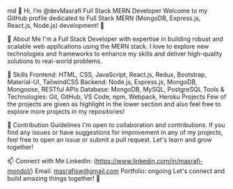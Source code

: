 md
👋 Hi, I’m @devMasrafi Full Stack MERN Developer Welcome to my GitHub profile dedicated to Full Stack MERN (MongoDB, Express.js, React.js, Node.js) development! 🚀

👀 About Me
I'm a Full Stack Developer with expertise in building robust and scalable web applications using the MERN stack. I love to explore new technologies and frameworks to enhance my skills and deliver high-quality solutions to real-world problems.

🌱 Skills
Frontend: HTML, CSS, JavaScript, React.js, Redux, Bootstrap, Material-UI, TailwindCSS
Backend: Node.js, Express.js, MongoDB, Mongoose, RESTful APIs
Database: MongoDB, MySQL, PostgreSQL
Tools & Technologies: Git, GitHub, VS Code, npm, Webpack, Heroku
Projects
Few of the projects are given as highlight in the lower section and also feel free to explore more projects in my repositories!

💞️ Contribution Guidelines
I'm open to collaboration and contributions. If you find any issues or have suggestions for improvement in any of my projects, feel free to open an issue or submit a pull request. Let's learn and grow together!

📫 Connect with Me
LinkedIn: (https://www.linkedin.com/in/masrafi-mondol/)
Email: masrafisw@gmail.com
Portfolio: ongoing
Let's connect and build amazing things together! 🌟

